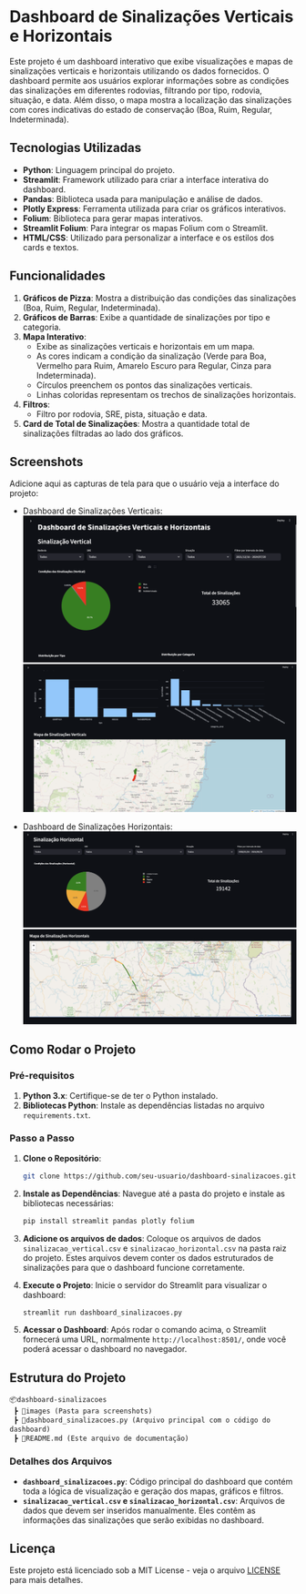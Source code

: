 # Dashboard de Sinalizações Verticais e Horizontais

Este projeto é um dashboard interativo que exibe visualizações e mapas de sinalizações verticais e horizontais utilizando os dados fornecidos. O dashboard permite aos usuários explorar informações sobre as condições das sinalizações em diferentes rodovias, filtrando por tipo, rodovia, situação, e data. Além disso, o mapa mostra a localização das sinalizações com cores indicativas do estado de conservação (Boa, Ruim, Regular, Indeterminada).

## Tecnologias Utilizadas

- **Python**: Linguagem principal do projeto.
- **Streamlit**: Framework utilizado para criar a interface interativa do dashboard.
- **Pandas**: Biblioteca usada para manipulação e análise de dados.
- **Plotly Express**: Ferramenta utilizada para criar os gráficos interativos.
- **Folium**: Biblioteca para gerar mapas interativos.
- **Streamlit Folium**: Para integrar os mapas Folium com o Streamlit.
- **HTML/CSS**: Utilizado para personalizar a interface e os estilos dos cards e textos.

## Funcionalidades

1. **Gráficos de Pizza**: Mostra a distribuição das condições das sinalizações (Boa, Ruim, Regular, Indeterminada).
2. **Gráficos de Barras**: Exibe a quantidade de sinalizações por tipo e categoria.
3. **Mapa Interativo**:
    - Exibe as sinalizações verticais e horizontais em um mapa.
    - As cores indicam a condição da sinalização (Verde para Boa, Vermelho para Ruim, Amarelo Escuro para Regular, Cinza para Indeterminada).
    - Círculos preenchem os pontos das sinalizações verticais.
    - Linhas coloridas representam os trechos de sinalizações horizontais.
4. **Filtros**:
    - Filtro por rodovia, SRE, pista, situação e data.
5. **Card de Total de Sinalizações**: Mostra a quantidade total de sinalizações filtradas ao lado dos gráficos.

## Screenshots

Adicione aqui as capturas de tela para que o usuário veja a interface do projeto:
 
- Dashboard de Sinalizações Verticais:
  ![Screenshot Verticais](./images/screenshot_verticais1.png)
  ![Screenshot Verticais](./images/screenshot_verticais2.png)

- Dashboard de Sinalizações Horizontais:
  ![Screenshot Horizontais](./images/screenshot_horizontais1.png)
  ![Screenshot Horizontais](./images/screenshot_horizontais2.png)

## Como Rodar o Projeto

### Pré-requisitos

1. **Python 3.x**: Certifique-se de ter o Python instalado.
2. **Bibliotecas Python**: Instale as dependências listadas no arquivo `requirements.txt`.

### Passo a Passo

1. **Clone o Repositório**:
   ```bash
   git clone https://github.com/seu-usuario/dashboard-sinalizacoes.git
   ```

2. **Instale as Dependências**:
   Navegue até a pasta do projeto e instale as bibliotecas necessárias:
   ```bash
   pip install streamlit pandas plotly folium 
   ```

3. **Adicione os arquivos de dados**:
   Coloque os arquivos de dados `sinalizacao_vertical.csv` e `sinalizacao_horizontal.csv` na pasta raiz do projeto. Estes arquivos devem conter os dados estruturados de sinalizações para que o dashboard funcione corretamente.

4. **Execute o Projeto**:
   Inicie o servidor do Streamlit para visualizar o dashboard:
   ```bash
   streamlit run dashboard_sinalizacoes.py
   ```

5. **Acessar o Dashboard**:
   Após rodar o comando acima, o Streamlit fornecerá uma URL, normalmente `http://localhost:8501/`, onde você poderá acessar o dashboard no navegador.

## Estrutura do Projeto

```
📦dashboard-sinalizacoes
 ┣ 📂images (Pasta para screenshots)
 ┣ 📜dashboard_sinalizacoes.py (Arquivo principal com o código do dashboard)
 ┣ 📜README.md (Este arquivo de documentação)
```

### Detalhes dos Arquivos

- **`dashboard_sinalizacoes.py`**: Código principal do dashboard que contém toda a lógica de visualização e geração dos mapas, gráficos e filtros.
- **`sinalizacao_vertical.csv` e `sinalizacao_horizontal.csv`**: Arquivos de dados que devem ser inseridos manualmente. Eles contêm as informações das sinalizações que serão exibidas no dashboard.

## Licença

Este projeto está licenciado sob a MIT License - veja o arquivo [LICENSE](LICENSE) para mais detalhes.
